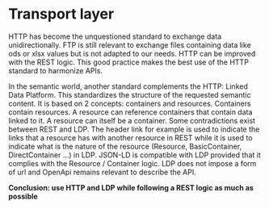 # Transport layer

HTTP has become the unquestioned standard to exchange data unidirectionally. FTP is still relevant to exchange files containing data like ods or xlsx values but is not adapted to our needs. HTTP can be improved with the REST logic. This good practice makes the best use of the HTTP standard to harmonize APIs.

In the semantic world, another standard complements the HTTP: Linked Data Platform. This standardizes the structure of the requested semantic content. It is based on 2 concepts: containers and resources. Containers contain resources. A resource can reference containers that contain data linked to it. A resource can itself be a container. Some contradictions exist between REST and LDP. The header link for example is used to indicate the links that a resource has with another resource in REST while it is used to indicate what is the nature of the resource \(Resource, BasicContainer, DirectContainer ...\) in LDP. JSON-LD is compatible with LDP provided that it complies with the Resource / Container logic. LDP does not impose a form of url and OpenApi remains relevant to describe the API.

**Conclusion: use HTTP and LDP while following a REST logic as much as possible**

